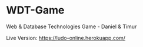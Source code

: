 # WDT-Game
Web &amp; Database Technologies Game - Daniel &amp; Timur

Live Version: https://ludo-online.herokuapp.com/
